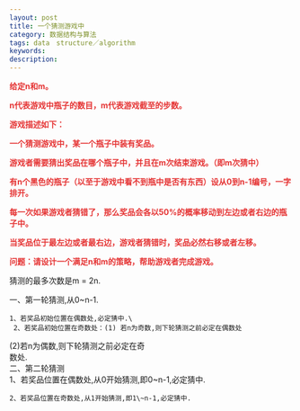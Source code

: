 ```yaml
---
layout: post
title: 一个猜测游戏中
category: 数据结构与算法
tags: data　structure／algorithm
keywords: 
description: 
---
```


**<span style="color:#e53333;">给定n和m。</span>**

**<span
style="color:#e53333;">n代表游戏中瓶子的数目，m代表游戏截至的步数。</span>**

**<span style="color:#e53333;"> </span>**

**<span style="color:#e53333;">游戏描述如下：</span>**

**<span
style="color:#e53333;">一个猜测游戏中，某一个瓶子中装有奖品。</span>**

**<span
style="color:#e53333;">游戏者需要猜出奖品在哪个瓶子中，并且在m次结束游戏。（即m次猜中）</span>**

**<span
style="color:#e53333;">有n个黑色的瓶子（以至于游戏中看不到瓶中是否有东西）设从0到n-1编号，一字排开。</span>**

**<span
style="color:#e53333;">每一次如果游戏者猜错了，那么奖品会各以50%的概率移动到左边或者右边的瓶子中。</span>**

**<span
style="color:#e53333;">当奖品位于最左边或者最右边，游戏者猜错时，奖品必然右移或者左移。</span>**

**<span
style="color:#e53333;">问题：请设计一个满足n和m的策略，帮助游戏者完成游戏。</span>**

 

猜测的最多次数是m = 2n.

一、第一轮猜测,从0\~n-1.

    1、若奖品初始位置在偶数处,必定猜中.\
     2、若奖品初始位置在奇数处：(1) 若n为奇数,则下轮猜测之前必定在偶数处
(2)若n为偶数,则下轮猜测之前必定在奇\
        数处.\
 二、第二轮猜测\
     1、若奖品位置在偶数处,从0开始猜测,即0\~n-1,必定猜中.

    2、若奖品位置在奇数处,从1开始猜测,即1\~n-1,必定猜中.









